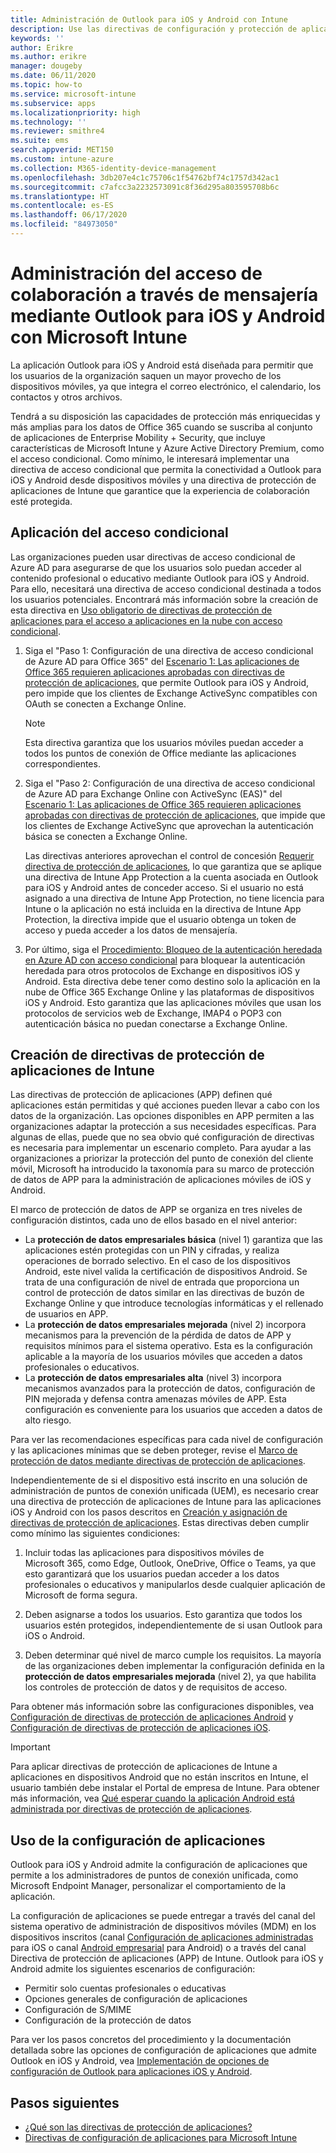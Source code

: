 ```yaml
---
title: Administración de Outlook para iOS y Android con Intune
description: Use las directivas de configuración y protección de aplicaciones de Intune con Outlook para iOS y Android a fin de garantizar que siempre se apliquen medidas de seguridad al acceder a experiencias de colaboración en equipo.
keywords: ''
author: Erikre
ms.author: erikre
manager: dougeby
ms.date: 06/11/2020
ms.topic: how-to
ms.service: microsoft-intune
ms.subservice: apps
ms.localizationpriority: high
ms.technology: ''
ms.reviewer: smithre4
ms.suite: ems
search.appverid: MET150
ms.custom: intune-azure
ms.collection: M365-identity-device-management
ms.openlocfilehash: 3db207e4c1c75706c1f54762bf74c1757d342ac1
ms.sourcegitcommit: c7afcc3a2232573091c8f36d295a803595708b6c
ms.translationtype: HT
ms.contentlocale: es-ES
ms.lasthandoff: 06/17/2020
ms.locfileid: "84973050"
---
```

# <a name="manage-messaging-collaboration-access-by-using-outlook-for-ios-and-android-with-microsoft-intune"></a>Administración del acceso de colaboración a través de mensajería mediante Outlook para iOS y Android con Microsoft Intune

La aplicación Outlook para iOS y Android está diseñada para permitir que los usuarios de la organización saquen un mayor provecho de los dispositivos móviles, ya que integra el correo electrónico, el calendario, los contactos y otros archivos.

Tendrá a su disposición las capacidades de protección más enriquecidas y más amplias para los datos de Office 365 cuando se suscriba al conjunto de aplicaciones de Enterprise Mobility + Security, que incluye características de Microsoft Intune y Azure Active Directory Premium, como el acceso condicional. Como mínimo, le interesará implementar una directiva de acceso condicional que permita la conectividad a Outlook para iOS y Android desde dispositivos móviles y una directiva de protección de aplicaciones de Intune que garantice que la experiencia de colaboración esté protegida.

## <a name="apply-conditional-access"></a>Aplicación del acceso condicional
Las organizaciones pueden usar directivas de acceso condicional de Azure AD para asegurarse de que los usuarios solo puedan acceder al contenido profesional o educativo mediante Outlook para iOS y Android. Para ello, necesitará una directiva de acceso condicional destinada a todos los usuarios potenciales. Encontrará más información sobre la creación de esta directiva en [Uso obligatorio de directivas de protección de aplicaciones para el acceso a aplicaciones en la nube con acceso condicional](https://docs.microsoft.com/azure/active-directory/conditional-access/app-protection-based-conditional-access).

1. Siga el "Paso 1: Configuración de una directiva de acceso condicional de Azure AD para Office 365" del [Escenario 1: Las aplicaciones de Office 365 requieren aplicaciones aprobadas con directivas de protección de aplicaciones](https://docs.microsoft.com/azure/active-directory/conditional-access/app-protection-based-conditional-access#scenario-1-office-365-apps-require-approved-apps-with-app-protection-policies), que permite Outlook para iOS y Android, pero impide que los clientes de Exchange ActiveSync compatibles con OAuth se conecten a Exchange Online.

   > [!NOTE]
   > Esta directiva garantiza que los usuarios móviles puedan acceder a todos los puntos de conexión de Office mediante las aplicaciones correspondientes.

2. Siga el "Paso 2: Configuración de una directiva de acceso condicional de Azure AD para Exchange Online con ActiveSync (EAS)" del [Escenario 1: Las aplicaciones de Office 365 requieren aplicaciones aprobadas con directivas de protección de aplicaciones](https://docs.microsoft.com/azure/active-directory/conditional-access/app-protection-based-conditional-access#scenario-1-office-365-apps-require-approved-apps-with-app-protection-policies), que impide que los clientes de Exchange ActiveSync que aprovechan la autenticación básica se conecten a Exchange Online.

   Las directivas anteriores aprovechan el control de concesión [Requerir directiva de protección de aplicaciones](https://docs.microsoft.com/azure/active-directory/active-directory-conditional-access-technical-reference), lo que garantiza que se aplique una directiva de Intune App Protection a la cuenta asociada en Outlook para iOS y Android antes de conceder acceso. Si el usuario no está asignado a una directiva de Intune App Protection, no tiene licencia para Intune o la aplicación no está incluida en la directiva de Intune App Protection, la directiva impide que el usuario obtenga un token de acceso y pueda acceder a los datos de mensajería.

3. Por último, siga el [Procedimiento: Bloqueo de la autenticación heredada en Azure AD con acceso condicional](https://docs.microsoft.com/azure/active-directory/conditional-access/block-legacy-authentication) para bloquear la autenticación heredada para otros protocolos de Exchange en dispositivos iOS y Android. Esta directiva debe tener como destino solo la aplicación en la nube de Office 365 Exchange Online y las plataformas de dispositivos iOS y Android. Esto garantiza que las aplicaciones móviles que usan los protocolos de servicios web de Exchange, IMAP4 o POP3 con autenticación básica no puedan conectarse a Exchange Online.

## <a name="create-intune-app-protection-policies"></a>Creación de directivas de protección de aplicaciones de Intune

Las directivas de protección de aplicaciones (APP) definen qué aplicaciones están permitidas y qué acciones pueden llevar a cabo con los datos de la organización. Las opciones disponibles en APP permiten a las organizaciones adaptar la protección a sus necesidades específicas. Para algunas de ellas, puede que no sea obvio qué configuración de directivas es necesaria para implementar un escenario completo. Para ayudar a las organizaciones a priorizar la protección del punto de conexión del cliente móvil, Microsoft ha introducido la taxonomía para su marco de protección de datos de APP para la administración de aplicaciones móviles de iOS y Android.

El marco de protección de datos de APP se organiza en tres niveles de configuración distintos, cada uno de ellos basado en el nivel anterior:

- La **protección de datos empresariales básica** (nivel 1) garantiza que las aplicaciones estén protegidas con un PIN y cifradas, y realiza operaciones de borrado selectivo. En el caso de los dispositivos Android, este nivel valida la certificación de dispositivos Android. Se trata de una configuración de nivel de entrada que proporciona un control de protección de datos similar en las directivas de buzón de Exchange Online y que introduce tecnologías informáticas y el rellenado de usuarios en APP.
- La **protección de datos empresariales mejorada** (nivel 2) incorpora mecanismos para la prevención de la pérdida de datos de APP y requisitos mínimos para el sistema operativo. Esta es la configuración aplicable a la mayoría de los usuarios móviles que acceden a datos profesionales o educativos.
- La **protección de datos empresariales alta** (nivel 3) incorpora mecanismos avanzados para la protección de datos, configuración de PIN mejorada y defensa contra amenazas móviles de APP. Esta configuración es conveniente para los usuarios que acceden a datos de alto riesgo.

Para ver las recomendaciones específicas para cada nivel de configuración y las aplicaciones mínimas que se deben proteger, revise el [Marco de protección de datos mediante directivas de protección de aplicaciones](app-protection-framework.md).

Independientemente de si el dispositivo está inscrito en una solución de administración de puntos de conexión unificada (UEM), es necesario crear una directiva de protección de aplicaciones de Intune para las aplicaciones iOS y Android con los pasos descritos en [Creación y asignación de directivas de protección de aplicaciones](app-protection-policies.md). Estas directivas deben cumplir como mínimo las siguientes condiciones:

1. Incluir todas las aplicaciones para dispositivos móviles de Microsoft 365, como Edge, Outlook, OneDrive, Office o Teams, ya que esto garantizará que los usuarios puedan acceder a los datos profesionales o educativos y manipularlos desde cualquier aplicación de Microsoft de forma segura.

2. Deben asignarse a todos los usuarios. Esto garantiza que todos los usuarios estén protegidos, independientemente de si usan Outlook para iOS o Android.

3. Deben determinar qué nivel de marco cumple los requisitos. La mayoría de las organizaciones deben implementar la configuración definida en la **protección de datos empresariales mejorada** (nivel 2), ya que habilita los controles de protección de datos y de requisitos de acceso.

Para obtener más información sobre las configuraciones disponibles, vea [Configuración de directivas de protección de aplicaciones Android](app-protection-policy-settings-android.md) y [Configuración de directivas de protección de aplicaciones iOS](app-protection-policy-settings-ios.md).

> [!IMPORTANT]
> Para aplicar directivas de protección de aplicaciones de Intune a aplicaciones en dispositivos Android que no están inscritos en Intune, el usuario también debe instalar el Portal de empresa de Intune. Para obtener más información, vea [Qué esperar cuando la aplicación Android está administrada por directivas de protección de aplicaciones](../fundamentals/end-user-mam-apps-android.md).

## <a name="utilize-app-configuration"></a>Uso de la configuración de aplicaciones

Outlook para iOS y Android admite la configuración de aplicaciones que permite a los administradores de puntos de conexión unificada, como Microsoft Endpoint Manager, personalizar el comportamiento de la aplicación.

La configuración de aplicaciones se puede entregar a través del canal del sistema operativo de administración de dispositivos móviles (MDM) en los dispositivos inscritos (canal [Configuración de aplicaciones administradas](https://developer.apple.com/library/content/samplecode/sc2279/Introduction/Intro.html) para iOS o canal [Android empresarial](https://developer.android.com/work/managed-configurations) para Android) o a través del canal Directiva de protección de aplicaciones (APP) de Intune. Outlook para iOS y Android admite los siguientes escenarios de configuración:

- Permitir solo cuentas profesionales o educativas
- Opciones generales de configuración de aplicaciones
- Configuración de S/MIME
- Configuración de la protección de datos

Para ver los pasos concretos del procedimiento y la documentación detallada sobre las opciones de configuración de aplicaciones que admite Outlook en iOS y Android, vea [Implementación de opciones de configuración de Outlook para aplicaciones iOS y Android](https://docs.microsoft.com/exchange/clients-and-mobile-in-exchange-online/outlook-for-ios-and-android/outlook-for-ios-and-android-configuration-with-microsoft-intune).

## <a name="next-steps"></a>Pasos siguientes

- [¿Qué son las directivas de protección de aplicaciones?](app-protection-policy.md) 
- [Directivas de configuración de aplicaciones para Microsoft Intune](app-configuration-policies-overview.md)